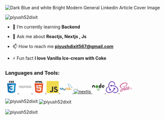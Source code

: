 
![Dark Blue and white Bright Modern General Linkedin Article Cover Image](https://github.com/piyush52dixit/piyush52dixit/assets/138889876/1913a9c0-97b1-4982-994f-0cae6030f459)

<p align="left"> <img src="https://komarev.com/ghpvc/?username=piyush52dixit&label=Profile%20views&color=0e75b6&style=flat" alt="piyush52dixit" /> </p>


- 🌱 I’m currently learning **Backend**

- 💬 Ask me about **Reactjs, Nextjs , Js**

- 📫 How to reach me **piyushdixit567@gmail.com**

- ⚡ Fun fact **I love Vanilla Ice-cream with Coke**


<h3 align="left">Languages and Tools:</h3>
<p align="left"> <a href="https://www.w3schools.com/css/" target="_blank" rel="noreferrer"> <img src="https://raw.githubusercontent.com/devicons/devicon/master/icons/css3/css3-original-wordmark.svg" alt="css3" width="40" height="40"/> </a> <a href="https://expressjs.com" target="_blank" rel="noreferrer"> <img src="https://raw.githubusercontent.com/devicons/devicon/master/icons/express/express-original-wordmark.svg" alt="express" width="40" height="40"/> </a> <a href="https://www.w3.org/html/" target="_blank" rel="noreferrer"> <img src="https://raw.githubusercontent.com/devicons/devicon/master/icons/html5/html5-original-wordmark.svg" alt="html5" width="40" height="40"/> </a> <a href="https://developer.mozilla.org/en-US/docs/Web/JavaScript" target="_blank" rel="noreferrer"> <img src="https://raw.githubusercontent.com/devicons/devicon/master/icons/javascript/javascript-original.svg" alt="javascript" width="40" height="40"/> </a> <a href="https://www.mysql.com/" target="_blank" rel="noreferrer"> <img src="https://raw.githubusercontent.com/devicons/devicon/master/icons/mysql/mysql-original-wordmark.svg" alt="mysql" width="40" height="40"/> </a> <a href="https://nextjs.org/" target="_blank" rel="noreferrer"> <img src="https://cdn.worldvectorlogo.com/logos/nextjs-2.svg" alt="nextjs" width="40" height="40"/> </a> <a href="https://nodejs.org" target="_blank" rel="noreferrer"> <img src="https://raw.githubusercontent.com/devicons/devicon/master/icons/nodejs/nodejs-original-wordmark.svg" alt="nodejs" width="40" height="40"/> </a> <a href="https://redux.js.org" target="_blank" rel="noreferrer"> <img src="https://raw.githubusercontent.com/devicons/devicon/master/icons/redux/redux-original.svg" alt="redux" width="40" height="40"/> </a> <a href="https://sass-lang.com" target="_blank" rel="noreferrer"> <img src="https://raw.githubusercontent.com/devicons/devicon/master/icons/sass/sass-original.svg" alt="sass" width="40" height="40"/> </a> </p>

<p><img align="left" src="https://github-readme-stats.vercel.app/api/top-langs?username=piyush52dixit&show_icons=true&locale=en&layout=compact" alt="piyush52dixit" /></p>

<p>&nbsp;<img align="center" src="https://github-readme-stats.vercel.app/api?username=piyush52dixit&show_icons=true&locale=en" alt="piyush52dixit" /></p>

<p><img align="center" src="https://github-readme-streak-stats.herokuapp.com/?user=piyush52dixit&" alt="piyush52dixit" /></p>
